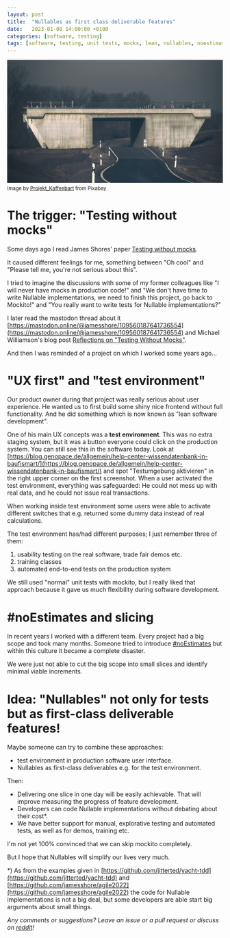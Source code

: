 ```yaml
---
layout: post
title:  "Nullables as first class deliverable features"
date:   2023-01-08 14:00:00 +0100
categories: [software, testing]
tags: [software, testing, unit tests, mocks, lean, nullables, noestimates]
---
```


![bridge at construction site](/assets/bridge-g0a6480546_1280.jpg)
<small>Image by <a href="https://pixabay.com/users/projekt_kaffeebart-5458960/">Projekt_Kaffeebart</a> from Pixabay</small>

# The trigger: "Testing without mocks"

Some days ago I read James Shores' paper [Testing without mocks](https://www.jamesshore.com/v2/projects/testing-without-mocks/testing-without-mocks).

It caused different feelings for me, something between "Oh cool" and "Please tell me, you're not serious about this".

I tried to imagine the discussions with some of my former colleagues like "I will never have mocks in production code!" and "We don't have time to write Nullable implementations, we need to finish this project, go back to Mockito!" and "You really want to write tests for Nullable implementations?" 

I later read the mastodon thread about it [https://mastodon.online/@jamesshore/109560187641736554](https://mastodon.online/@jamesshore/109560187641736554)
and Michael Williamson's blog post [Reflections on "Testing Without Mocks"](https://mike.zwobble.org/2023/01/reflections-on-testing-without-mocks/).

And then I was reminded of a project on which I worked some years ago...

# "UX first" and "test environment"

Our product owner during that project was really serious about user experience. 
He wanted us to first build some shiny nice frontend without full functionality.
And he did something which is now known as "lean software development".

One of his main UX concepts was a **test environment**. This was no extra staging system, but it was a button everyone could click on the production system. 
You can still see this in the software today. 
Look at [https://blog.genopace.de/allgemein/help-center-wissendatenbank-in-baufismart/](https://blog.genopace.de/allgemein/help-center-wissendatenbank-in-baufismart/) and spot "Testumgebung aktivieren" in the right upper corner on the first screenshot.
When a user activated the test environment, everything was safeguarded: He could not mess up with real data, and he could not issue real transactions. 

When working inside test environment some users were able to activate different switches that e.g. returned some dummy data instead of real calculations.

The test environment has/had different purposes; I just remember three of them:

1. usability testing on the real software, trade fair demos etc.
2. training classes
3. automated end-to-end tests on the production system

We still used "normal" unit tests with mockito, but I really liked that approach because it gave us much flexibility during software development.

# #noEstimates and slicing

In recent years I worked with a different team. 
Every project had a big scope and took many months. 
Someone tried to introduce [#noEstimates](https://oikosofyseries.com/no-estimates-book-order) but within this culture it became a complete disaster.

We were just not able to cut the big scope into small slices and identify minimal viable increments. 
 
# Idea: "Nullables" not only for tests but as first-class deliverable features!

Maybe someone can try to combine these approaches:

* test environment in production software user interface.
* Nullables as first-class deliverables e.g. for the test environment. 

Then: 
- Delivering one slice in one day will be easily achievable. That will improve measuring the progress of feature development.
- Developers can code Nullable implementations without debating about their cost*.
- We have better support for manual, explorative testing and automated tests, as well as for demos, training etc.

I'm not yet 100% convinced that we can skip mockito completely. 

But I hope that Nullables will simplify our lives very much.


*) As from the examples given in [https://github.com/jitterted/yacht-tdd](https://github.com/jitterted/yacht-tdd) and [https://github.com/jamesshore/agile2022](https://github.com/jamesshore/agile2022) the code for Nullable implementations is not a big deal, but some developers are able start big arguments about small things. 


*Any comments or suggestions? Leave an issue or a pull request or discuss on [reddit](https://www.reddit.com/r/java/comments/106jhhb/testing_without_mocks_using_nullables_as_first/)!*